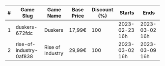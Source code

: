 |#|Game Slug|Game Name|Base Price|Discount (%)|Starts|Ends|
|---|---|---|---|---|---|---|
|1|duskers-672fdc|Duskers|17,99€|100|2023-02-23 16h|2023-03-02 16h|
|2|rise-of-industry-0af838|Rise of Industry|29,99€|100|2023-03-02 16h|2023-03-09 16h|
